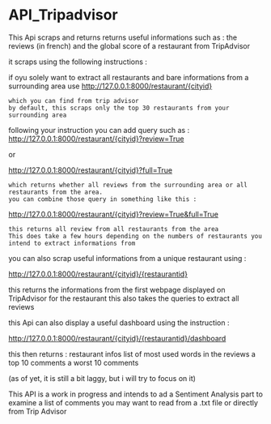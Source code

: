 # API_Tripadvisor

This Api scraps and returns returns useful informations such as : the reviews (in french) and the global score of a restaurant from TripAdvisor

it scraps using the following instructions :
  
  if oyu solely want to extract all restaurants and bare informations from a surrounding area use
  http://127.0.0.1:8000/restaurant/{cityid} 
    
    which you can find from trip advisor
    by default, this scraps only the top 30 restaurants from your surrounding area
  
  following your instruction you can add query such as :
  http://127.0.0.1:8000/restaurant/{cityid}?review=True
  
  or
  
  http://127.0.0.1:8000/restaurant/{cityid}?full=True
    
    which returns whether all reviews from the surrounding area or all restaurants from the area.
    you can combine those query in something like this :
  
  http://127.0.0.1:8000/restaurant/{cityid}?review=True&full=True
  
    this returns all review from all restaurants from the area
    This does take a few hours depending on the numbers of restaurants you intend to extract informations from

you can also scrap useful informations from a unique restaurant using :

  http://127.0.0.1:8000/restaurant/{cityid}/{restaurantid}
  
  this returns the informations from the first webpage displayed on TripAdvisor for the restaurant
  this also takes the queries to extract all reviews
  
this Api can also display a useful dashboard using the instruction :

http://127.0.0.1:8000/restaurant/{cityid}/{restaurantid}/dashboard
  
  this then returns :
    restaurant infos
    list of most used words in the reviews
    a top 10 comments
    a worst 10 comments
    
  (as of yet, it is still a bit laggy, but i will try to focus on it)

This API is a work in progress and intends to ad a Sentiment Analysis part to examine a list of comments you may want to read from a .txt file
or directly from Trip Advisor
